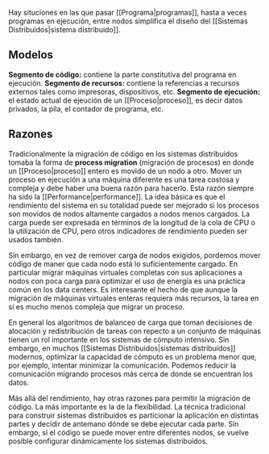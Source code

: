 Hay situciones en las que pasar [[Programa|programas]], hasta a veces programas en ejecución, entre nodos simplifica el diseño del [[Sistemas Distribuidos|sistema distribuido]].

## Modelos
**Segmento de código:** contiene la parte constitutiva del programa en ejecución.
**Segmento de recursos:** contiene la referencias a recursos externos tales como impresoras, dispositivos, etc.
**Segmento de ejecución:** el estado actual de ejeución de un [[Proceso|proceso]], es decir datos privados, la pila, el contador de programa, etc.

## Razones
Tradicionalmente la migración de código en los sistemas distribuidos tomaba la forma de **process migration** (migración de procesos) en donde un [[Proceso|proceso]] entero es movido de un nodo a otro. Mover un proceso en ejecución a una máquina diferente es una tarea costosa y compleja y debe haber una buena razón para hacerlo. Esta razón siempre ha sido la [[Performance|performance]]. La idea básica es que el rendimiento del sistema en su totalidad puede ser mejorado si los procesos son movidos de nodos altamente cargados a nodos menos cargados. La carga puede ser expresada en términos de la longitud de la cola de CPU o la utilización de CPU, pero otros indicadores de rendimiento pueden ser usados también.

Sin embargo, en vez de remover carga de nodos exigidos, pordemos mover código de maner que cada nodo está lo suficientemente cargado. En particular migrar máquinas virtuales completas con sus aplicaciones a nodos con poca carga para optimizar el uso de energía es una práctica común en los data centers. Es interesante el hecho de que aunque la migración de máquinas virtuales enteras requiera más recursos, la tarea en sí es mucho menos compleja que migrar un proceso.

En general los algoritmos de balanceo de carga que toman decisiones de alocación y redistribución de tareas  con repecto a un conjunto de máquinas tienen un rol importante en los sistemas de cómputo intensivo. Sin embargo, en muchos [[Sistemas Distribuidos|sistemas distribuidos]] modernos, optimizar la capacidad de cómputo es un problema menor que, por ejemplo, intentar minimizar la comunicación. Podemos reducir la comunicación migrando procesos más cerca de donde se encuentran los datos.

Más allá del rendimiento, hay otras razones para permitir la migración de código. La más importante es la de la flexibilidad. La técnica tradicional para construir sistemas distribuidos es particionar la aplicación en distintas partes y decidir de antemano dónde se debe ejecutar cada parte. Sin embargo, si el código se puede mover entre diferentes nodos, se vuelve posible configurar dinámicamente los sistemas distribuidos.